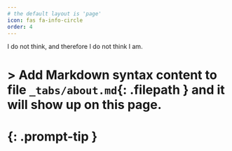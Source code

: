 ```yaml
---
# the default layout is 'page'
icon: fas fa-info-circle
order: 4
---
```


I do not think, and therefore I do not think I am.

# > Add Markdown syntax content to file `_tabs/about.md`{: .filepath } and it will show up on this page.
# {: .prompt-tip }
